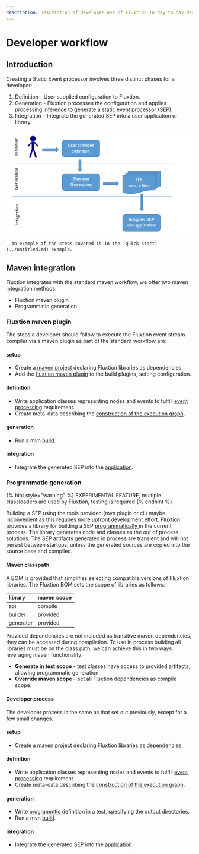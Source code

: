 ```yaml
---
description: Description of developer use of Fluxtion in day to day development
---
```


# Developer workflow

## Introduction

Creating a Static Event processor involves three distinct phases for a developer:

1. Definition - User supplied configuration to Fluxtion.
2. Generation - Fluxtion processes the configuration and applies processing inference to generate a static event processor \(SEP\).
3. Integration – Integrate the generated SEP into a user application or library.

![](../.gitbook/assets/fluxtion_workflow.png)

      An example of the steps covered is in the [quick start](../untitled.md) example.

## Maven integration

Fluxtion integrates with the standard maven workflow, we offer two maven integration methods:

* Fluxtion maven plugin
* Programmatic generation

### Fluxtion maven plugin

The steps a developer should follow to execute the Fluxtion event stream compiler via a maven plugin as part of the standard workflow are:

#### setup

* Create a[ maven project ](../tools/maven-plugin.md#fluxtion-dependencies)declaring Fluxtion libraries as dependencies.
* Add the [fluxtion maven plugin](../tools/maven-plugin.md#add-build-plugins) to the build plugins, setting configuration.

#### definition

* Write application classes representing nodes and events to fulfill [event processing](https://fluxtion.gitbook.io/docs/overview/child-2) requirement.
* Create meta-data describing the [construction of the execution graph](https://fluxtion.gitbook.io/docs/overview/graph-building-primitives).

#### generation

* Run a mvn [build](../tools/maven-plugin.md#run-build).

#### integration

* Integrate the generated SEP into the [application](../untitled.md#step-4-integrate-sep).

### Programmatic generation

{% hint style="warning" %}
EXPERIMENTAL FEATURE, multiple classloaders are used by Fluxtion, testing is required
{% endhint %}

Building a SEP using the tools provided \(mvn plugin or cli\) maybe inconvenient as this requires more upfront development effort. Fluxtion provides a library for building a SEP [programmatically ](https://github.com/v12technology/fluxtion/blob/master/generator/src/main/java/com/fluxtion/generator/compiler/InprocessSepCompiler.java)in the current process. The library generates code and classes as the out of process solutions. The SEP artifacts generated in process are transient and will not persist between startups, unless the generated sources are copied into the source base and compiled.

#### Maven classpath

A BOM is provided that simplifies selecting compatible versions of Fluxtion libraries. The Fluxtion BOM sets the scope of libraries as follows:

| library | maven scope |
| :--- | :--- |
| api | compile |
| builder | provided |
| generator | provided |

Provided dependencies are not included as transitive maven dependencies, they can be accessed during compilation. To use in process building all libraries must be on the class path, we can achieve this in two ways leveraging maven functionality:

* **Generate in test scope** - test classes have access to provided artifacts, allowing programmatic generation.
* **Override maven scope** - set all Fluxtion dependencies as compile scope. 

#### Developer process

The developer process is the same as that set out previously, except for a few small changes.

#### setup

* Create a[ maven project ](../tools/maven-plugin.md#fluxtion-dependencies)declaring Fluxtion libraries as dependencies.

#### definition

* Write application classes representing nodes and events to fulfill [event processing](https://fluxtion.gitbook.io/docs/overview/child-2) requirement.
* Create meta-data describing the [construction of the execution graph](https://fluxtion.gitbook.io/docs/overview/graph-building-primitives).

#### generation

* Write [programmtic ](https://github.com/v12technology/fluxtion/blob/master/generator/src/test/java/com/fluxtion/compiler/InprocessSepCompilerTest.java)definition in a test, specifying the output directories.
* Run a mvn [build](../tools/maven-plugin.md#run-build).

#### integration

* Integrate the generated SEP into the [application](../untitled.md#step-4-integrate-sep).



